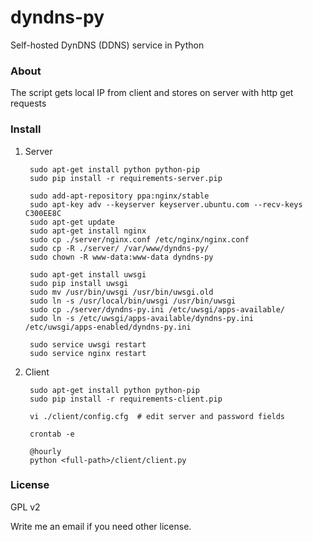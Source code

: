 dyndns-py
=========

Self-hosted DynDNS (DDNS) service in Python

### About
The script gets local IP from client and stores on server with http get requests

### Install

1. Server

        sudo apt-get install python python-pip
        sudo pip install -r requirements-server.pip
    
        sudo add-apt-repository ppa:nginx/stable
        sudo apt-key adv --keyserver keyserver.ubuntu.com --recv-keys C300EE8C
        sudo apt-get update
        sudo apt-get install nginx
        sudo cp ./server/nginx.conf /etc/nginx/nginx.conf
        sudo cp -R ./server/ /var/www/dyndns-py/
        sudo chown -R www-data:www-data dyndns-py
    
        sudo apt-get install uwsgi
        sudo pip install uwsgi
        sudo mv /usr/bin/uwsgi /usr/bin/uwsgi.old
        sudo ln -s /usr/local/bin/uwsgi /usr/bin/uwsgi
        sudo cp ./server/dyndns-py.ini /etc/uwsgi/apps-available/
        sudo ln -s /etc/uwsgi/apps-available/dyndns-py.ini /etc/uwsgi/apps-enabled/dyndns-py.ini
    
        sudo service uwsgi restart
        sudo service nginx restart


2. Client

        sudo apt-get install python python-pip
        sudo pip install -r requirements-client.pip
    
        vi ./client/config.cfg  # edit server and password fields
    
        crontab -e
        
        @hourly
        python <full-path>/client/client.py


### License
GPL v2

Write me an email if you need other license.
